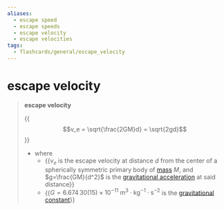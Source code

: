 ```yaml
---
aliases:
  - escape speed
  - escape speeds
  - escape velocity
  - escape velocities
tags:
  - flashcards/general/escape_velocity
---
```


# escape velocity

> __escape velocity__
>
> {{$$v_e = \sqrt{\frac{2GM}d} = \sqrt{2gd}$$}}
>
> - where
>     - {{$v_e$ is the escape velocity at distance $d$ from the center of a spherically symmetric primary body of [mass](mass.md) $M$, and $g=\frac{GM}{d^2}$ is the [gravitational acceleration](gravitational%20acceleration.md) at said distance}}
>     - {{$G = 6.674\,30(15) \times 10^{−11} \mathrm{\ m^3 \cdot kg^{-1} \cdot s^{−2} }$ is the [gravitational constant](gravitational%20constant.md)}}
